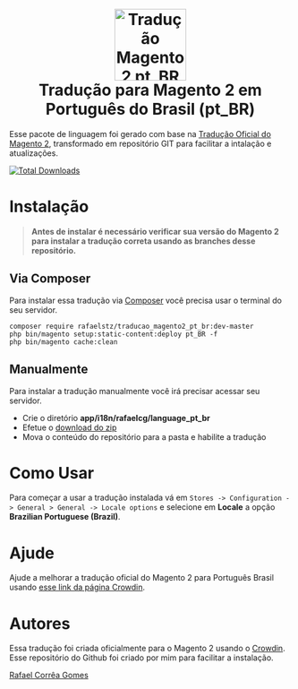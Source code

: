 <h1 align="center">
  <br>
    <img src="https://i.imgur.com/d8QEHRb.png" alt="Tradução Magento 2 pt_BR" width="128" height="128" title="Tradução Magento 2 pt_BR"/> 
  <br>
  Tradução para Magento 2 em Português do Brasil (pt_BR)
  <br>
</h1>

Esse pacote de linguagem foi gerado com base na [Tradução Oficial do Magento 2](https://crowdin.com/project/magento-2/pt-BR), transformado em repositório GIT para facilitar a intalação e atualizações.

  <a href="https://packagist.org/packages/deployer/deployer"><img src="https://img.shields.io/packagist/dt/deployer/deployer.svg" alt="Total Downloads"></a>

# Instalação

> **Antes de instalar é necessário verificar sua versão do Magento 2 para instalar a tradução correta usando as branches desse repositório.**

## Via Composer 

Para instalar essa tradução via [Composer](https://getcomposer.org) você precisa usar o terminal do seu servidor.

```
composer require rafaelstz/traducao_magento2_pt_br:dev-master
php bin/magento setup:static-content:deploy pt_BR -f
php bin/magento cache:clean
```

## Manualmente

Para instalar a tradução manualmente você irá precisar acessar seu servidor.

* Crie o diretório **app/i18n/rafaelcg/language_pt_br**
* Efetue o [download do zip](https://github.com/rafaelstz/traducao_magento2_pt_br/archive/master.zip)
* Mova o conteúdo do repositório para a pasta e habilite a tradução

# Como Usar

Para começar a usar a tradução instalada vá em `Stores -> Configuration -> General > General -> Locale options` e selecione em **Locale** a opção **Brazilian Portuguese (Brazil)**.

# Ajude

Ajude a melhorar a tradução oficial do Magento 2 para Português Brasil usando [esse link da página Crowdin](https://crowdin.com/project/magento-2/pt-BR).

# Autores
Essa tradução foi criada oficialmente para o Magento 2 usando o [Crowdin](https://crowdin.com/project/magento-2).
Esse repositório do Github foi criado por mim para facilitar a instalação.

[Rafael Corrêa Gomes](https://github.com/rafaelstz)
